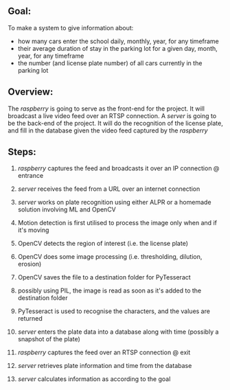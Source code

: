 ## Goal:
To make a system to give information about:
- how many cars enter the school daily, monthly, year, for any timeframe
- their average duration of stay in the parking lot for a given day, month, year, for any timeframe
- the number (and license plate number) of all cars currently in the parking lot


## Overview:
The _raspberry_ is going to serve as the front-end for the project. It will broadcast a live video feed over an RTSP connection.
A _server_ is going to be the back-end of the project. It will do the recognition of the license plate, and fill in the database given the video feed captured by the _raspberry_


## Steps:
1. _raspberry_ captures the feed and broadcasts it over an IP connection @ entrance

2. _server_ receives the feed from a URL over an internet connection

3. _server_ works on plate recognition using either ALPR or a homemade solution involving ML and OpenCV
  1. Motion detection is first utilised to process the image only when and if it's moving
  2. OpenCV detects the region of interest (i.e. the license plate)
  3. OpenCV does some image processing (i.e. thresholding, dilution, erosion)
  4. OpenCV saves the file to a destination folder for PyTesseract
  5. possibly using PIL, the image is read as soon as it's added to the destination folder
  6. PyTesseract is used to recognise the characters, and the values are returned

4. _server_ enters the plate data into a database along with time (possibly a snapshot of the plate)

5. _raspberry_ captures the feed over an RTSP connection @ exit

6. _server_ retrieves plate information and time from the database

7. _server_ calculates information as according to the goal
